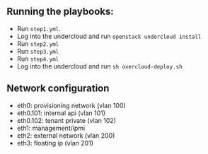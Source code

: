 ## Running the playbooks:

- Run `step1.yml`.
- Log into the undercloud and run `openstack undercloud install`
- Run `step2.yml`
- Run `step3.yml`
- Run `step4.yml`
- Log into the undercloud and run `sh overcloud-deploy.sh`

## Network configuration

- eth0: provisioning network (vlan 100)
- eth0.101: internal api (vlan 101)
- eth0.102: tenant private (vlan 102)
- eth1: management/ipmi
- eth2: external network (vlan 200)
- eth3: floating ip (vlan 201)

